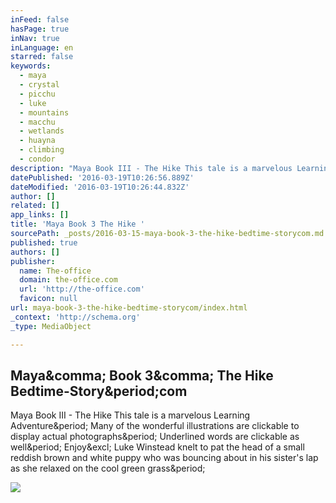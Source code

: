 ```yaml
---
inFeed: false
hasPage: true
inNav: true
inLanguage: en
starred: false
keywords:
  - maya
  - crystal
  - picchu
  - luke
  - mountains
  - macchu
  - wetlands
  - huayna
  - climbing
  - condor
description: "Maya Book III - The Hike This tale is a marvelous Learning Adventure. Many of the wonderful illustrations are clickable to display actual photographs. Underlined words are clickable as well. Enjoy! Luke Winstead knelt to pat the head of a small reddish brown and white puppy who was bouncing about in his sister's lap as she relaxed on the cool green grass."
datePublished: '2016-03-19T10:26:56.889Z'
dateModified: '2016-03-19T10:26:44.832Z'
author: []
related: []
app_links: []
title: 'Maya Book 3 The Hike '
sourcePath: _posts/2016-03-15-maya-book-3-the-hike-bedtime-storycom.md
published: true
authors: []
publisher:
  name: The-office
  domain: the-office.com
  url: 'http://the-office.com'
  favicon: null
url: maya-book-3-the-hike-bedtime-storycom/index.html
_context: 'http://schema.org'
_type: MediaObject

---
```

<article style=""><h1>Maya&amp;comma; Book 3&amp;comma; The Hike Bedtime-Story&amp;period;com</h1><p>Maya Book III - The Hike This tale is a marvelous Learning Adventure&amp;period; Many of the wonderful illustrations are clickable to display actual photographs&amp;period; Underlined words are clickable as well&amp;period; Enjoy&amp;excl; Luke Winstead knelt to pat the head of a small reddish brown and white puppy who was bouncing about in his sister's lap as she relaxed on the cool green grass&amp;period;</p><img src="http://the-office.com/bedtime-story/maya-16.jpg" /></article>